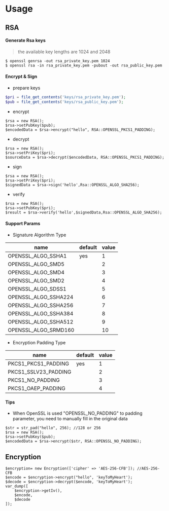# Usage

## RSA

#### Generate Rsa keys

> the available key lengths are 1024 and 2048

```
$ openssl genrsa -out rsa_private_key.pem 1024
$ openssl rsa -in rsa_private_key.pem -pubout -out rsa_public_key.pem
```


#### Encrypt & Sign

- prepare keys

```php
$pri = file_get_contents('keys/rsa_private_key.pem');
$pub = file_get_contents('keys/rsa_public_key.pem');
```
- encrypt

``` 
$rsa = new RSA();
$rsa->setPubKey($pub);
$encodedData = $rsa->encrypt("hello", RSA::OPENSSL_PKCS1_PADDING);
```

- decrypt

```
$rsa = new RSA();
$rsa->setPriKey($pri);
$sourceData = $rsa->decrypt($encodedData, RSA::OPENSSL_PKCS1_PADDING);
```

- sign

```
$rsa = new RSA();
$rsa->setPriKey($pri);
$signedData = $rsa->sign('hello',Rsa::OPENSSL_ALGO_SHA256);
```


- verify

```
$rsa = new RSA();
$rsa->setPubKey($pri);
$result = $rsa->verify('hello',$signedData,Rsa::OPENSSL_ALGO_SHA256);
```

#### Support Params

- Signature Algorithm Type

| name | default |value |
|------|-------|-------|
|OPENSSL_ALGO_SSHA1 | yes | 1 |
|OPENSSL_ALGO_SMD5 | | 2 |
|OPENSSL_ALGO_SMD4 | | 3 |
|OPENSSL_ALGO_SMD2 | | 4 |
|OPENSSL_ALGO_SDSS1 | | 5|
|OPENSSL_ALGO_SSHA224 | | 6 |
|OPENSSL_ALGO_SSHA256 | | 7 |
|OPENSSL_ALGO_SSHA384 | | 8  |
|OPENSSL_ALGO_SSHA512 | | 9 |
|OPENSSL_ALGO_SRMD160 | | 10 |

- Encryption Padding Type

| name | default | value |
|------|-------|-------|
| PKCS1_PKCS1_PADDING | yes | 1 |
| PKCS1_SSLV23_PADDING | | 2 |
| PKCS1_NO_PADDING |  | 3 |
| PKCS1_OAEP_PADDING | | 4 |

#### Tips

- When OpenSSL is used "OPENSSL_NO_PADDING" to padding parameter, you need to manually fill in the original data

``` 
$str = str_pad("hello", 256); //128 or 256 
$rsa = new RSA();
$rsa->setPubKey($pub);
$encodedData = $rsa->encrypt($str, RSA::OPENSSL_NO_PADDING);
```

## Encryption

```
$encryption= new Encryption(['cipher' => 'AES-256-CFB']); //AES-256-CFB
$encode = $encryption->encrypt("hello", 'keyToMyHeart');
$decode = $encryption->decrypt($encode, 'keyToMyHeart');
var_dump([
    $encryption->getIv(),
    $encode,
    $decode
]);
```